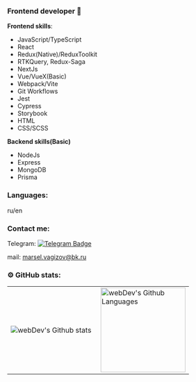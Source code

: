 ### Frontend developer 👋

**Frontend skills**:
- JavaScript/TypeScript
- React
- Redux(Native)/ReduxToolkit
- RTKQuery, Redux-Saga
- NextJs
- Vue/VueX(Basic)
- Webpack/Vite
- Git Workflows
- Jest
- Cypress
- Storybook
- HTML
- CSS/SCSS

**Backend skills(Basic)**
- NodeJs
- Express
- MongoDB
- Prisma


### Languages:
ru/en

### Contact me:
Telegram:
[![Telegram Badge](https://img.shields.io/badge/-sxkzxqw-blue?style=flat&logo=Telegram&logoColor=white)](https://t.me/sxkzxqw)

mail:
marsel.vagizov@bk.ru


### ⚙️ GitHub stats:

<table>
  <tr>
    <td>
      <img align="left" src="http://github-readme-streak-stats.herokuapp.com?user=sxkzxqw&theme=dark&background=000000" alt="webDev's Github stats" />
    </td>
    <td>
      <img height="195px" align="right" alt="webDev's Github Languages" src="https://github-readme-stats-sigma-five.vercel.app/api/top-langs/?username=sxkzxqw&layout=compact&theme=vision-friendly-dark&count_private=true&show_icons=true" />
    </td>
  </tr>
</table>
